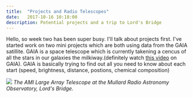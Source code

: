 ```yaml
---
title:  "Projects and Radio Telescopes"
date:   2017-10-16 10:18:00
description: Potential projects and a trip to Lord's Bridge
---
```


Hello, so week two has been super busy. I'll talk about projects first.
I've started work on two mini projects which are both using data from 
the GAIA satillite. GAIA is a space telescope which is currently takening 
a cencus of all the stars in our galaxies the milkiway.(definitely 
watch [this video](https://www.youtube.com/watch?v=oGri4YNggoc&t=122s) 
on GAIA). GAIA is basically trying to find out all you need to know 
about each start (speed, brightness, distance, postions, 
chemical composition)    


![](http://www.petermcgill.com/assets/images/AMI-Large-Array.JPG)
*The AMI Large Array Telescope at the Mullard Radio Astronomy Observatory, Lord's Bridge.*
 
